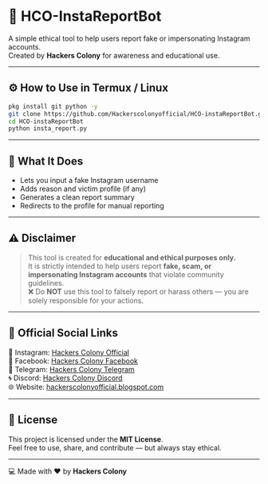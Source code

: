 # 🤖 HCO-InstaReportBot

A simple ethical tool to help users report fake or impersonating Instagram accounts.  
Created by **Hackers Colony** for awareness and educational use.

---

## ⚙️ How to Use in Termux / Linux

```bash
pkg install git python -y
git clone https://github.com/Hackerscolonyofficial/HCO-instaReportBot.git
cd HCO-instaReportBot
python insta_report.py
```

---

## 🧠 What It Does

- Lets you input a fake Instagram username  
- Adds reason and victim profile (if any)  
- Generates a clean report summary  
- Redirects to the profile for manual reporting

---

## ⚠️ Disclaimer

> This tool is created for **educational and ethical purposes only.**  
> It is strictly intended to help users report **fake, scam, or impersonating Instagram accounts** that violate community guidelines.  
> ❌ Do **NOT** use this tool to falsely report or harass others — you are solely responsible for your actions.

---

## 🔗 Official Social Links

📸 Instagram: [Hackers Colony Official](https://www.instagram.com/hackers_colony_official)  
📘 Facebook: [Hackers Colony Facebook](https://www.facebook.com/share/1AY25it2Em/)  
💬 Telegram: [Hackers Colony Telegram](https://t.me/hackersColony)  
🌀 Discord: [Hackers Colony Discord](https://discord.gg/Xpq9nCGD)  
🌐 Website: [hackerscolonyofficial.blogspot.com](https://hackerscolonyofficial.blogspot.com/?m=1)

---

## 📜 License

This project is licensed under the **MIT License**.  
Feel free to use, share, and contribute — but always stay ethical.

---

💻 Made with ❤️ by **Hackers Colony**
